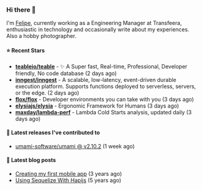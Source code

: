 ### Hi there 👋

I'm [Felipe](https://felipe.im), currently working as a Engineering Manager at Transfeera, enthusiastic in technology and occasionally write about my experiences. Also a hobby photographer.

#### ⭐ Recent Stars
- **[teableio/teable](https://github.com/teableio/teable)** - ✨ A Super fast, Real-time, Professional, Developer friendly, No code database (2 days ago)
- **[inngest/inngest](https://github.com/inngest/inngest)** - A scalable, low-latency, event-driven durable execution platform.  Supports functions deployed to serverless, servers, or the edge. (2 days ago)
- **[flox/flox](https://github.com/flox/flox)** - Developer environments you can take with you (3 days ago)
- **[elysiajs/elysia](https://github.com/elysiajs/elysia)** - Ergonomic Framework for Humans (3 days ago)
- **[maxday/lambda-perf](https://github.com/maxday/lambda-perf)** - Lambda Cold Starts analysis, updated daily (3 days ago)

#### 🚀 Latest releases I've contributed to


- [umami-software/umami @ v2.10.2](https://github.com/umami-software/umami/releases/tag/v2.10.2) (1 week ago)

#### 📄 Latest blog posts
- [Creating my first mobile app](https://felipe.im/posts/creating-my-first-mobile-app/) (3 years ago)
- [Using Sequelize With Hapijs](https://felipe.im/posts/using-sequelize-with-hapijs/) (5 years ago)